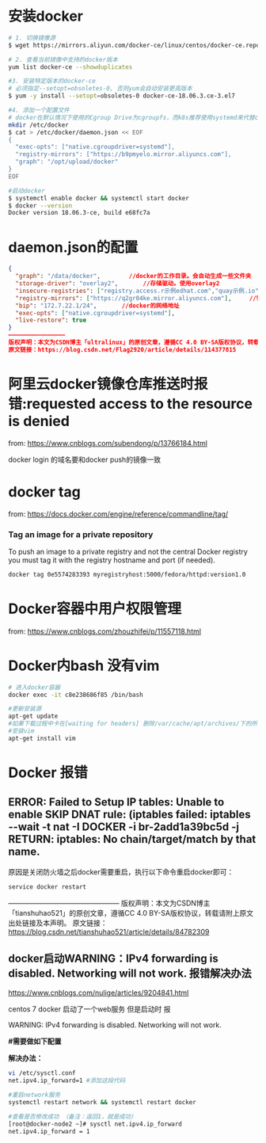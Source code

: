 

# 安装docker

```sh
# 1. 切换镜像源
$ wget https://mirrors.aliyun.com/docker-ce/linux/centos/docker-ce.repo -O /etc/yum.repos.d/docker-ce.repo

# 2. 查看当前镜像中支持的docker版本
yum list docker-ce --showduplicates

#3. 安装特定版本的docker-ce 
# 必须指定--setopt=obsoletes-0, 否则yum会自动安装更高版本
$ yum -y install --setopt=obsoletes-0 docker-ce-18.06.3.ce-3.el7

#4. 添加一个配置文件
# docker在默认情况下使用的Cgroup Drive为cgroupfs，而k8s推荐使用systemd来代替cgroups
mkdir /etc/docker
$ cat > /etc/docker/daemon.json << EOF
{
  "exec-opts": ["native.cgroupdriver=systemd"],
  "registry-mirrors": ["https://b9pmyelo.mirror.aliyuncs.com"],
  "graph": "/opt/upload/docker"
}
EOF

#启动docker
$ systemctl enable docker && systemctl start docker
$ docker --version
Docker version 18.06.3-ce, build e68fc7a


```

# daemon.json的配置

```json
{
  "graph": "/data/docker",        //docker的工作目录。会自动生成一些文件夹
  "storage-driver": "overlay2",       //存储驱动。使用overlay2
  "insecure-registries": ["registry.access.r示例edhat.com","quay示例.io"],        //不安全的registries。自己的私有仓库也填在里边
  "registry-mirrors": ["https://q2gr04ke.mirror.aliyuncs.com"],     //镜像加速源。这里是阿里的
  "bip": "172.7.22.1/24",       //docker的网络地址
  "exec-opts": ["native.cgroupdriver=systemd"],
  "live-restore": true
}
————————————————
版权声明：本文为CSDN博主「ultralinux」的原创文章，遵循CC 4.0 BY-SA版权协议，转载请附上原文出处链接及本声明。
原文链接：https://blog.csdn.net/Flag2920/article/details/114377815
```



# 阿里云docker镜像仓库推送时报错:requested access to the resource is denied

from: https://www.cnblogs.com/subendong/p/13766184.html

docker login 的域名要和docker push的镜像一致

# docker tag

from: https://docs.docker.com/engine/reference/commandline/tag/

### Tag an image for a private repository

To push an image to a private registry and not the central Docker registry you must tag it with the registry hostname and port (if needed).

```sh
docker tag 0e5574283393 myregistryhost:5000/fedora/httpd:version1.0
```

# Docker容器中用户权限管理

from: https://www.cnblogs.com/zhouzhifei/p/11557118.html

# Docker内bash 没有vim

```sh
# 进入docker容器
docker exec -it c8e238686f85 /bin/bash

#更新安装源 
apt-get update 
#如果下载过程中卡在[waiting for headers] 删除/var/cache/apt/archives/下的所有文件 
#安装vim 
apt-get install vim
```



# Docker 报错

## ERROR: Failed to Setup IP tables: Unable to enable SKIP DNAT rule:  (iptables failed: iptables --wait -t nat -I DOCKER -i br-2add1a39bc5d -j RETURN: iptables: No chain/target/match by that name.

原因是关闭防火墙之后docker需要重启，执行以下命令重启docker即可：

```sh
service docker restart
```

————————————————
版权声明：本文为CSDN博主「tianshuhao521」的原创文章，遵循CC 4.0 BY-SA版权协议，转载请附上原文出处链接及本声明。
原文链接：https://blog.csdn.net/tianshuhao521/article/details/84782309



## docker启动WARNING：IPv4 forwarding is disabled. Networking will not work. 报错解决办法

https://www.cnblogs.com/nulige/articles/9204841.html

centos 7 docker 启动了一个web服务 但是启动时 报

WARNING: IPv4 forwarding is disabled. Networking will not work.

**#需要做如下配置**

**解决办法：**

```sh
vi /etc/sysctl.conf
net.ipv4.ip_forward=1 #添加这段代码

#重启network服务
systemctl restart network && systemctl restart docker

#查看是否修改成功 （备注：返回1，就是成功）
[root@docker-node2 ~]# sysctl net.ipv4.ip_forward
net.ipv4.ip_forward = 1
```



